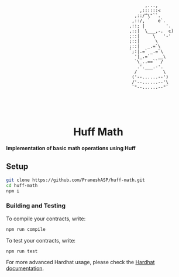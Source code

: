 ```
                                                     ,...,
                                                   ,::::::<
                                                 ,::/^\"``.
                                                ,::/, `   e`.
                                               ,::; |        '.
                                               ,::|  \___,-.  c)
                                               ;::|     \   '-'
                                               ;::|      \
                                               ;::|   _.=`\
                                               `;:|.=` _.=`\
                                                 '|_.=`   __\
                                                 `\_..==`` /
                                                  .'.___.-'.
                                                 /          \
                                                ('--......--')
                                                /'--......--'\
                                                `"--......--"`



```

<br>
<h1 align="center"> Huff Math </h1>

**Implementation of basic math operations using Huff**

## Setup

```sh
git clone https://github.com/PraneshASP/huff-math.git
cd huff-math
npm i
```

### Building and Testing

To compile your contracts, write:

```sh
npm run compile
```

To test your contracts, write:

```sh
npm run test
```

For more advanced Hardhat usage, please check the [Hardhat documentation](https://hardhat.org/getting-started/).
